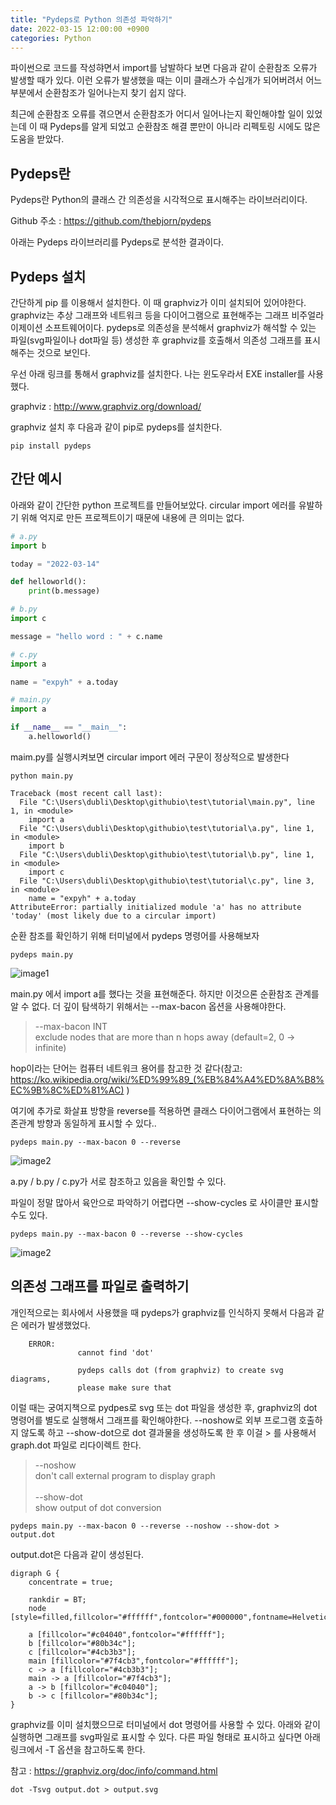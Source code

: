 ```yaml
---
title: "Pydeps로 Python 의존성 파악하기" 
date: 2022-03-15 12:00:00 +0900 
categories: Python
---
```


파이썬으로 코드를 작성햐면서 import를 남발하다 보면 다음과 같이 순환참조 오류가 발생할 때가 있다. 이런 오류가 발생했을 때는 이미 클래스가 수십개가 되어버려서 어느 부분에서 순환참조가 일어나는지 찾기 쉽지 않다.

최근에 순환참조 오류를 겪으면서 순환참조가 어디서 일어나는지 확인해야할 일이 있었는데 이 때 Pydeps를 알게 되었고 순환참조 해결 뿐만이 아니라 리펙토링 시에도 많은 도움을 받았다. 

## Pydeps란
Pydeps란 Python의 클래스 간 의존성을 시각적으로 표시해주는 라이브러리이다.

Github 주소 : https://github.com/thebjorn/pydeps

아래는 Pydeps 라이브러리를 Pydeps로 분석한 결과이다.

## Pydeps 설치
간단하게 pip 를 이용해서 설치한다. 이 때 graphviz가 이미 설치되어 있어야한다. graphviz는 추상 그래프와 네트워크 등을 다이어그램으로 표현해주는 그래프 비주얼라이제이션 소프트웨어이다. pydeps로 의존성을 분석해서 graphviz가 해석할 수 있는 파일(svg파일이나 dot파일 등) 생성한 후 graphviz를 호출해서 의존성 그래프를 표시해주는 것으로 보인다.

우선 아래 링크를 통해서 graphviz를 설치한다. 나는 윈도우라서 EXE installer를 사용했다.

graphviz : http://www.graphviz.org/download/

graphviz 설치 후 다음과 같이 pip로 pydeps를 설치한다.

```
pip install pydeps
```


## 간단 예시

아래와 같이 간단한 python 프로젝트를 만들어보았다.
circular import 에러를 유발하기 위해 억지로 만든 프로젝트이기 때문에 내용에 큰 의미는 없다.

```python
# a.py
import b

today = "2022-03-14"

def helloworld():
    print(b.message)
```
```python
# b.py
import c

message = "hello word : " + c.name
```
```python
# c.py
import a

name = "expyh" + a.today
```
```python
# main.py
import a

if __name__ == "__main__":
    a.helloworld()
```

maim.py를 실행시켜보면 circular import 에러 구문이 정상적으로 발생한다
```
python main.py

Traceback (most recent call last):
  File "C:\Users\dubli\Desktop\githubio\test\tutorial\main.py", line 1, in <module>
    import a
  File "C:\Users\dubli\Desktop\githubio\test\tutorial\a.py", line 1, in <module>
    import b
  File "C:\Users\dubli\Desktop\githubio\test\tutorial\b.py", line 1, in <module>
    import c
  File "C:\Users\dubli\Desktop\githubio\test\tutorial\c.py", line 3, in <module>
    name = "expyh" + a.today
AttributeError: partially initialized module 'a' has no attribute 'today' (most likely due to a circular import)
```

순환 참조를 확인하기 위해 터미널에서 pydeps 명령어를 사용해보자
```
pydeps main.py
```
![image1](https://github.com/EXPYH/expyh.github.io/blob/gh-pages/_posts/images/220315/220315-01.png?raw=true) <br>

main.py 에서 import a를 했다는 것을 표현해준다. 하지만 이것으론 순환참조 관계를 알 수 없다. 더 깊이 탐색하기 위해서는 --max-bacon 옵션을 사용해야한다. 

> --max-bacon INT <br>
> exclude nodes that are more than n hops away (default=2, 0 -> infinite)

hop이라는 단어는 컴퓨터 네트워크 용어를 참고한 것 같다(참고: https://ko.wikipedia.org/wiki/%ED%99%89_(%EB%84%A4%ED%8A%B8%EC%9B%8C%ED%81%AC) )


여기에 추가로 화살표 방향을 reverse를 적용하면 클래스 다이어그램에서 표현하는 의존관계 방향과 동일하게 표시할 수 있다..

```
pydeps main.py --max-bacon 0 --reverse
```
![image2](https://github.com/EXPYH/expyh.github.io/blob/gh-pages/_posts/images/220315/220315-02.png?raw=true) <br>

a.py / b.py / c.py가 서로 참조하고 있음을 확인할 수 있다. 

파일이 정말 많아서 육안으로 파악하기 어렵다면 --show-cycles 로 사이클만 표시할 수도 있다.


```
pydeps main.py --max-bacon 0 --reverse --show-cycles
```
![image2](https://github.com/EXPYH/expyh.github.io/blob/gh-pages/_posts/images/220315/220315-03.png?raw=true) <br>

## 의존성 그래프를 파일로 출력하기 
개인적으로는 회사에서 사용했을 때 pydeps가 graphviz를 인식하지 못해서 다음과 같은 에러가 발생했었다.

```
	ERROR: 
               cannot find 'dot'

               pydeps calls dot (from graphviz) to create svg diagrams,
               please make sure that 
```

이럴 때는 궁여지책으로 pydpes로 svg 또는 dot 파일을 생성한 후, graphviz의 dot 명령어를 별도로 실행해서 그래프를 확인해야한다. --noshow로 외부 프로그램 호출하지 않도록 하고 --show-dot으로 dot 결과물을 생성하도록 한 후 이걸 > 를 사용해서 graph.dot 파일로 리다이렉트 한다. 

>--noshow<br>
>don't call external program to display graph<br>
><br>
>--show-dot<br>
>show output of dot conversion<br>



```
pydeps main.py --max-bacon 0 --reverse --noshow --show-dot > output.dot
```

output.dot은 다음과 같이 생성된다.
```
digraph G {
    concentrate = true;

    rankdir = BT;
    node [style=filled,fillcolor="#ffffff",fontcolor="#000000",fontname=Helvetica,fontsize=10];

    a [fillcolor="#c04040",fontcolor="#ffffff"];
    b [fillcolor="#80b34c"];
    c [fillcolor="#4cb3b3"];
    main [fillcolor="#7f4cb3",fontcolor="#ffffff"];
    c -> a [fillcolor="#4cb3b3"];
    main -> a [fillcolor="#7f4cb3"];
    a -> b [fillcolor="#c04040"];
    b -> c [fillcolor="#80b34c"];
}
```

graphviz를 이미 설치했으므로 터미널에서 dot 명령어를 사용할 수 있다. 아래와 같이 실행하면 그래프를 svg파일로 표시할 수 있다. 다른 파일 형태로 표시하고 싶다면 아래 링크에서 -T 옵션을 참고하도록 한다.

참고 : https://graphviz.org/doc/info/command.html

```
dot -Tsvg output.dot > output.svg
```